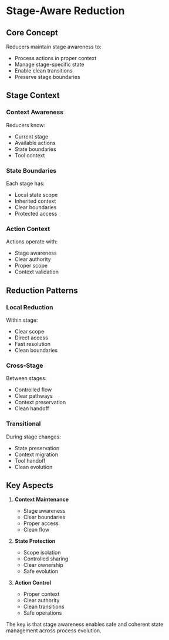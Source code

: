# Stage-Aware Reduction

## Core Concept

Reducers maintain stage awareness to:
- Process actions in proper context
- Manage stage-specific state
- Enable clean transitions
- Preserve stage boundaries

## Stage Context

### Context Awareness
Reducers know:
- Current stage
- Available actions
- State boundaries
- Tool context

### State Boundaries
Each stage has:
- Local state scope
- Inherited context
- Clear boundaries
- Protected access

### Action Context
Actions operate with:
- Stage awareness
- Clear authority
- Proper scope
- Context validation

## Reduction Patterns

### Local Reduction
Within stage:
- Clear scope
- Direct access
- Fast resolution
- Clean boundaries

### Cross-Stage
Between stages:
- Controlled flow
- Clear pathways
- Context preservation
- Clean handoff

### Transitional
During stage changes:
- State preservation
- Context migration
- Tool handoff
- Clean evolution

## Key Aspects

1. **Context Maintenance**
   - Stage awareness
   - Clear boundaries
   - Proper access
   - Clean flow

2. **State Protection**
   - Scope isolation
   - Controlled sharing
   - Clear ownership
   - Safe evolution

3. **Action Control**
   - Proper context
   - Clear authority
   - Clean transitions
   - Safe operations

The key is that stage awareness enables safe and coherent state management across process evolution.